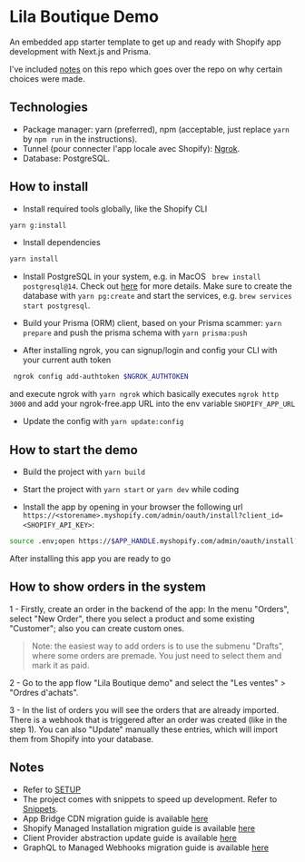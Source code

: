# Lila Boutique Demo

An embedded app starter template to get up and ready with Shopify app development with Next.js and Prisma.

I've included [notes](/docs/NOTES.md) on this repo which goes over the repo on why certain choices were made.

## Technologies

- Package manager: yarn (preferred), npm (acceptable, just replace `yarn` by `npm run` in the instructions).
- Tunnel (pour connecter l'app locale avec Shopify): [Ngrok](https://ngrok.com/downloads/).
- Database: PostgreSQL.

## How to install

- Install required tools globally, like the Shopify CLI

```bash
yarn g:install
```

- Install dependencies

```bash
yarn install
```

- Install PostgreSQL in your system, e.g. in MacOS ` brew install postgresql@14`. Check out [here](https://www.postgresql.org/download/macosx/) for more details.
  Make sure to create the database with `yarn pg:create` and start the services, e.g. `brew services start postgresql`.
- Build your Prisma (ORM) client, based on your Prisma scammer: `yarn prepare` and push the prisma schema with `yarn prisma:push`

- After installing ngrok, you can signup/login and config your CLI with your current auth token

```bash
 ngrok config add-authtoken $NGROK_AUTHTOKEN
```

and execute ngrok with `yarn ngrok` which basically executes `ngrok http 3000` and add your ngrok-free.app URL into the env variable `SHOPIFY_APP_URL`

- Update the config with `yarn update:config`

## How to start the demo

- Build the project with `yarn build`

- Start the project with `yarn start` or `yarn dev` while coding

- Install the app by opening in your browser the following url `https://<storename>.myshopify.com/admin/oauth/install?client_id=<SHOPIFY_API_KEY>`:

```bash
source .env;open https://$APP_HANDLE.myshopify.com/admin/oauth/install?client_id=$SHOPIFY_API_KEY
```

After installing this app you are ready to go

## How to show orders in the system

1 - Firstly, create an order in the backend of the app: In the menu "Orders", select "New Order", there you select a product and some existing "Customer"; also you can create custom ones.

> Note: the easiest way to add orders is to use the submenu "Drafts", where some orders are premade. You just need to select them and mark it as paid.

2 - Go to the app flow "Lila Boutique demo" and select the "Les ventes" > "Ordres d'achats".

3 - In the list of orders you will see the orders that are already imported. There is a webhook that is triggered after an order was created (like in the step 1). You can also "Update" manually these entries, which will import them from Shopify into your database.

## Notes

- Refer to [SETUP](/docs/SETUP.md)
- The project comes with snippets to speed up development. Refer to [Snippets](/docs/SNIPPETS.md).
- App Bridge CDN migration guide is available [here](/docs/migration/app-bridge-cdn.md)
- Shopify Managed Installation migration guide is available [here](/docs/migration/oauth-to-managed-installation.md)
- Client Provider abstraction update guide is available [here](/docs/migration/clientProvider.md)
- GraphQL to Managed Webhooks migration guide is available [here](/docs/migration/managed-webhooks.md)
